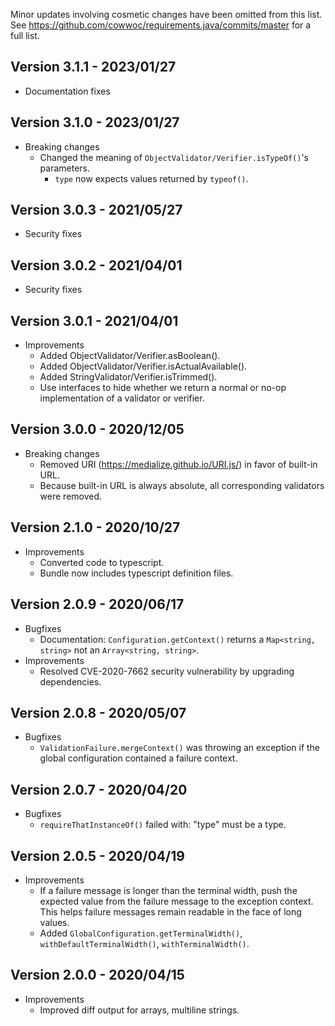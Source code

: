 Minor updates involving cosmetic changes have been omitted from this list. See
https://github.com/cowwoc/requirements.java/commits/master for a full list.

## Version 3.1.1 - 2023/01/27

* Documentation fixes

## Version 3.1.0 - 2023/01/27

* Breaking changes
    * Changed the meaning of `ObjectValidator/Verifier.isTypeOf()`'s parameters.
        * `type` now expects values returned by `typeof()`.

## Version 3.0.3 - 2021/05/27

* Security fixes

## Version 3.0.2 - 2021/04/01

* Security fixes

## Version 3.0.1 - 2021/04/01

* Improvements
    * Added ObjectValidator/Verifier.asBoolean().
    * Added ObjectValidator/Verifier.isActualAvailable().
    * Added StringValidator/Verifier.isTrimmed().
    * Use interfaces to hide whether we return a normal or no-op implementation of a validator or verifier.

## Version 3.0.0 - 2020/12/05

* Breaking changes
    * Removed URI (https://medialize.github.io/URI.js/) in favor of built-in URL.
    * Because built-in URL is always absolute, all corresponding validators were removed.

## Version 2.1.0 - 2020/10/27

* Improvements
    * Converted code to typescript.
    * Bundle now includes typescript definition files.

## Version 2.0.9 - 2020/06/17

* Bugfixes
    * Documentation: `Configuration.getContext()` returns a `Map<string, string>` not an `Array<string, string>`.
* Improvements
    * Resolved CVE-2020-7662 security vulnerability by upgrading dependencies.

## Version 2.0.8 - 2020/05/07

* Bugfixes
    * `ValidationFailure.mergeContext()` was throwing an exception if the global configuration contained a failure
      context.

## Version 2.0.7 - 2020/04/20

* Bugfixes
    * `requireThatInstanceOf()` failed with: "type" must be a type.

## Version 2.0.5 - 2020/04/19

* Improvements
    * If a failure message is longer than the terminal width, push the expected value from the failure message to the
      exception context. This helps failure messages remain readable in the face of long values.
    * Added `GlobalConfiguration.getTerminalWidth()`, `withDefaultTerminalWidth()`, `withTerminalWidth()`.

## Version 2.0.0 - 2020/04/15

* Improvements
    * Improved diff output for arrays, multiline strings.
